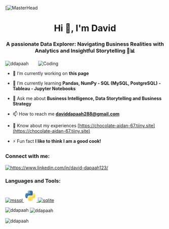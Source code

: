 [![MasterHead](https://media.licdn.com/dms/image/D5616AQHJlV_6U0hn3A/profile-displaybackgroundimage-shrink_350_1400/0/1685643980598?e=1706140800&v=beta&t=Ydqm3QNRwoI8mVWwykGqSZBDSkpYnjbRMnYfEqwXpyc)
<h1 align="center">Hi 👋, I'm David </h1>
<h3 align="center">A passionate Data Explorer: Navigating Business Realities with Analytics and Insightful Storytelling 🚀📊</h3>
<img align="right" alt="Coding" width="400" src="https://media4.giphy.com/media/3oKIPEqDGUULpEU0aQ/giphy.gif?cid=ecf05e47n8qyic13eupd6lj7l7725bhw3omm4k8q37ggw6q9&ep=v1_gifs_search&rid=giphy.gif&ct=g">
<p align="left"> <img src="https://komarev.com/ghpvc/?username=ddapaah&label=Profile%20views&color=0e75b6&style=flat" alt="ddapaah" /> </p>

- 🔭 I’m currently working on **this page**

- 🌱 I’m currently learning **Pandas, NumPy - SQL (MySQL, PostgreSQL) - Tableau - Jupyter Notebooks**

- 💬 Ask me about **Business Intelligence, Data Storytelling and Business Strategy**

- 📫 How to reach me **daviddapaah288@gmail.com**

- 📄 Know about my experiences [https://chocolate-aidan-67.tiiny.site](https://chocolate-aidan-67.tiiny.site)

- ⚡ Fun fact **I like to think I am a good cook!**

<h3 align="left">Connect with me:</h3>
<p align="left">
<a href="https://linkedin.com/in/https://www.linkedin.com/in/david-dapaah123/" target="blank"><img align="center" src="https://raw.githubusercontent.com/rahuldkjain/github-profile-readme-generator/master/src/images/icons/Social/linked-in-alt.svg" alt="https://www.linkedin.com/in/david-dapaah123/" height="30" width="40" /></a>
</p>

<h3 align="left">Languages and Tools:</h3>
<p align="left"> <a href="https://www.microsoft.com/en-us/sql-server" target="_blank" rel="noreferrer"> <img src="https://www.svgrepo.com/show/303229/microsoft-sql-server-logo.svg" alt="mssql" width="40" height="40"/> </a> <a href="https://www.python.org" target="_blank" rel="noreferrer"> <img src="https://raw.githubusercontent.com/devicons/devicon/master/icons/python/python-original.svg" alt="python" width="40" height="40"/> </a> <a href="https://www.sqlite.org/" target="_blank" rel="noreferrer"> <img src="https://www.vectorlogo.zone/logos/sqlite/sqlite-icon.svg" alt="sqlite" width="40" height="40"/> </a> </p>

<p><img align="left" src="https://github-readme-stats.vercel.app/api/top-langs?username=ddapaah&show_icons=true&locale=en&layout=compact" alt="ddapaah" /></p>

<p>&nbsp;<img align="center" src="https://github-readme-stats.vercel.app/api?username=ddapaah&show_icons=true&locale=en" alt="ddapaah" /></p>

<p><img align="center" src="https://github-readme-streak-stats.herokuapp.com/?user=ddapaah&" alt="ddapaah" /></p>

